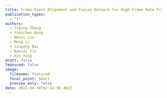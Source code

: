 ```yaml
---
title: Frame-Event Alignment and Fusion Network for High Frame Rate Tracking
publication_types:
  - "1"
authors:
  - Jiqing Zhang
  - Yuanchen Wang
  - Wenxi Liu
  - Meng Li
  - Jinpeng Bai
  - Baocai Yin
  - Xin Yang
draft: false
featured: false
image:
  filename: featured
  focal_point: Smart
  preview_only: false
date: 2023-04-30T02:42:56.462Z
---
```

